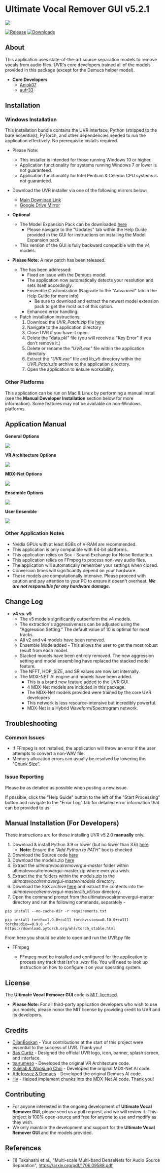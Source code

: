 # Ultimate Vocal Remover GUI v5.2.1
<img src="https://github.com/Anjok07/ultimatevocalremovergui/blob/v5.2.0/img/UVRv5.png?raw=true" />

[![Release](https://img.shields.io/github/release/anjok07/ultimatevocalremovergui.svg)](https://github.com/anjok07/ultimatevocalremovergui/releases/latest)
[![Downloads](https://img.shields.io/github/downloads/anjok07/ultimatevocalremovergui/total.svg)](https://github.com/anjok07/ultimatevocalremovergui/releases)

## About

This application uses state-of-the-art source separation models to remove vocals from audio files. UVR's core developers trained all of the models provided in this package (except for the Demucs helper model).

- **Core Developers**
    - [Anjok07](https://github.com/anjok07)
    - [aufr33](https://github.com/aufr33)

## Installation

### Windows Installation

This installation bundle contains the UVR interface, Python (stripped to the bare essentials), PyTorch, and other dependencies needed to run the application effectively. No prerequisite installs required.

- Please Note:
    - This installer is intended for those running Windows 10 or higher. 
    - Application functionality for systems running Windows 7 or lower is not guaranteed.
    - Application functionality for Intel Pentium & Celeron CPU systems is not guaranteed.

- Download the UVR installer via one of the following mirrors below:
    - [Main Download Link](https://download.multimedia.workers.dev/UVR_v5.2.1_setup.exe)
    - [Google Drive Mirror](https://drive.google.com/file/d/1kA1dsZGTu7s2R_wuXO290HxtkBpzvfnC/view?usp=drivesdk)

- **Optional**
    - The Model Expansion Pack can be downloaded [here](https://github.com/Anjok07/ultimatevocalremovergui/releases/download/v5.2.0/v5_model_expansion_pack.zip)
        - Please navigate to the "Updates" tab within the Help Guide provided in the GUI for instructions on installing the Model Expansion pack.
    - This version of the GUI is fully backward compatible with the v4 models.

- **Please Note:** A new patch has been released. 
    - The has been addressed:
        - Fixed an issue with the Demucs model.
        - The application now automatically detects your resolution and sets itself accordingly.
        - Ensemble Customization (Nagivate to the "Advanced" tab in the Help Guide for more info)
           - Be sure to download and extract the newest model extension pack to get the most out of this option.
        - Enhanced error handling.
  - Patch installation instructions:
     1. Download the _*UVR_Patch.zip*_ file [here](https://github.com/Anjok07/ultimatevocalremovergui/releases/download/v5.2.0/UVR_Patch.zip)
     2. Navigate to the application directory
     3. Close UVR if you have it open.
     4. Delete the "data.pkl" file (you will receive a "Key Error" if you don't remove it.)
     5. Delete or rename the _"UVR.exe"_ file within the application directory
     6. Extract the _"UVR.exe"_ file and lib_v5 directory within the _*UVR_Patch.zip*_ archive to the application directory. 
     7. Open the application to ensure workability.

### Other Platforms

This application can be run on Mac & Linux by performing a manual install (see the **Manual Developer Installation** section below for more information). Some features may not be available on non-Windows platforms.

## Application Manual

**General Options**

<img src="https://github.com/Anjok07/ultimatevocalremovergui/blob/v5.2.0/img/gen_opt.png?raw=true" />

**VR Architecture Options**

<img src="https://raw.githubusercontent.com/Anjok07/ultimatevocalremovergui/master/img/vr_opt.png" />

**MDX-Net Options**

<img src="https://github.com/Anjok07/ultimatevocalremovergui/blob/v5.2.0/img/mdx_opt.png?raw=true" />

**Ensemble Options**

<img src="https://raw.githubusercontent.com/Anjok07/ultimatevocalremovergui/master/img/ense_opt_up.png" />

**User Ensemble**

<img src="https://github.com/Anjok07/ultimatevocalremovergui/blob/v5.2.0/img/user_ens_opt.png?raw=true" />

### Other Application Notes

- Nvidia GPUs with at least 8GBs of V-RAM are recommended.
- This application is only compatible with 64-bit platforms. 
- This application relies on Sox - Sound Exchange for Noise Reduction.
- This application relies on FFmpeg to process non-wav audio files.
- The application will automatically remember your settings when closed.
- Conversion times will significantly depend on your hardware. 
- These models are computationally intensive. Please proceed with caution and pay attention to your PC to ensure it doesn't overheat. ***We are not responsible for any hardware damage.***

## Change Log

- **v4 vs. v5**
   - The v5 models significantly outperform the v4 models.
   - The extraction's aggressiveness can be adjusted using the "Aggression Setting." The default value of 10 is optimal for most tracks.
   - All v2 and v4 models have been removed.
   - Ensemble Mode added - This allows the user to get the most robust result from each model.
   - Stacked models have been entirely removed.
     The new aggression setting and model ensembling have replaced the stacked model feature.
   - The NFFT, HOP_SIZE, and SR values are now set internally.
   - The MDX-NET AI engine and models have been added.
     - This is a brand new feature added to the UVR GUI. 
     - 4 MDX-Net models are included in this package.
     - The MDX-Net models provided were trained by the core UVR developers
     - This network is less resource-intensive but incredibly powerful.
     - MDX-Net is a Hybrid Waveform/Spectrogram network.

## Troubleshooting

### Common Issues

- If FFmpeg is not installed, the application will throw an error if the user attempts to convert a non-WAV file.
- Memory allocation errors can usually be resolved by lowering the "Chunk Size".

### Issue Reporting

Please be as detailed as possible when posting a new issue. 

If possible, click the "Help Guide" button to the left of the "Start Processing" button and navigate to the "Error Log" tab for detailed error information that can be provided to us.

## Manual Installation (For Developers)

These instructions are for those installing UVR v5.2.0 **manually** only.

1. Download & install Python 3.9 or lower (but no lower than 3.6) [here](https://www.python.org/downloads/)
    - **Note:** Ensure the *"Add Python to PATH"* box is checked
2. Download the Source code [here](https://github.com/Anjok07/ultimatevocalremovergui/archive/refs/heads/master.zip)
3. Download the models.zip [here](https://github.com/Anjok07/ultimatevocalremovergui/releases/download/v5.2.0/models.zip)
4. Extract the *ultimatevocalremovergui-master* folder within ultimatevocalremovergui-master.zip where ever you wish.
5. Extract the the folders within the models.zip to the *ultimatevocalremovergui-master/models* directory.
6. Download the SoX archive [here](https://sourceforge.net/projects/sox/files/sox/14.4.2/sox-14.4.2-win32.zip/download) and extract the contents into the *ultimatevocalremovergui-master/lib_v5/sox* directory.
7. Open the command prompt from the ultimatevocalremovergui-master directory and run the following commands, separately - 

```
pip install --no-cache-dir -r requirements.txt
```
```
pip install torch==1.9.0+cu111 torchvision==0.10.0+cu111 torchaudio==0.9.0 -f https://download.pytorch.org/whl/torch_stable.html
```

From here you should be able to open and run the UVR.py file

- FFmpeg 

    - FFmpeg must be installed and configured for the application to process any track that isn't a *.wav* file. You will need to look up instruction on how to configure it on your operating system.

## License

The **Ultimate Vocal Remover GUI** code is [MIT-licensed](LICENSE). 

- **Please Note:** For all third-party application developers who wish to use our models, please honor the MIT license by providing credit to UVR and its developers.

## Credits

- [DilanBoskan](https://github.com/DilanBoskan) - Your contributions at the start of this project were essential to the success of UVR. Thank you!
- [Bas Curtiz](https://www.youtube.com/user/bascurtiz) - Designed the official UVR logo, icon, banner, splash screen, and interface.
- [tsurumeso](https://github.com/tsurumeso) - Developed the original VR Architecture code. 
- [Kuielab & Woosung Choi](https://github.com/kuielab) - Developed the original MDX-Net AI code. 
- [Adefossez & Demucs](https://github.com/facebookresearch/demucs) - Developed the original Demucs AI code. 
- [Hv](https://github.com/NaJeongMo/Colab-for-MDX_B) - Helped implement chunks into the MDX-Net AI code. Thank you!

## Contributing

- For anyone interested in the ongoing development of **Ultimate Vocal Remover GUI**, please send us a pull request, and we will review it. This project is 100% open-source and free for anyone to use and modify as they wish. 
- We only maintain the development and support for the **Ultimate Vocal Remover GUI** and the models provided. 

## References
- [1] Takahashi et al., "Multi-scale Multi-band DenseNets for Audio Source Separation", https://arxiv.org/pdf/1706.09588.pdf
